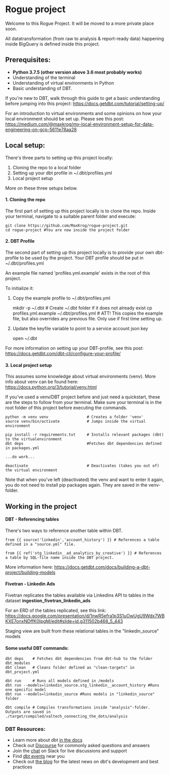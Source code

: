 
# Rogue project
Welcome to this Rogue Project. It will be moved to a more private place soon.

All datatransformation (from raw to analysis & report-ready data) happening inside BigQuery is defined inside this project.


## Prerequisites:

- **Python 3.7.5 (other version above 3.6 most probably works)**
- Understanding of the terminal
- Understanding of virtual environments in Python
- Basic understanding of DBT.

If you're new to DBT, walk through this guide to get a basic understanding before jumping into this project:
https://docs.getdbt.com/tutorial/setting-up/

For an introduction to virtual environments and some opinions on how your local environment should be set up. Please see this post:
https://medium.com/@maxkrog/my-local-environment-setup-for-data-engineering-on-gcp-5611e78aa28

## Local setup:

There's three parts to setting up this project locally:
1. Cloning the repo to a local folder
2. Setting up your dbt profile in ~/.dbt/profiles.yml
3. Local project setup

More on these three setups below.

#### 1. Cloning the repo
The first part of setting up this project locally is to clone the repo.
Inside your terminal, navigate to a suitable parent folder and execute:

    git clone https://github.com/MaxKrog/rogue-project.git
    cd rogue-project #You are now inside the project folder

#### 2. DBT Profile
The second part of setting up this project locally is to provide your own dbt-profile to be used by the project. Your DBT profile should be put in ~/.dbt/profiles.yml

An example file named 'profiles.yml.example' exists in the root of this project.

To initialize it:
1. Copy the example profile to ~/.dbt/profiles.yml

    mkdir -p ~/.dbt # Create ~/.dbt folder if it does not already exist
    cp profiles.yml.example ~/.dbt/profiles.yml # ATT! This copies the example file, but also overrides any previous file. Only use if first time setting up.

2. Update the keyfile variable to point to a service account json key

    open ~/.dbt

For more information on setting up your DBT-profile, see this post:
https://docs.getdbt.com/dbt-cli/configure-your-profile/

#### 3. Local project setup
This assumes some knowledge about virtual environments (venv).
More info about venv can be found here: https://docs.python.org/3/tutorial/venv.html

If you've used a venv/DBT project before and just need a quickstart, these are the steps to follow from your terminal. Make sure your terminal is in the root folder of this project before executing the commands.

    python -m venv venv                 # Creates a folder 'venv'
    source venv/bin/activate            # Jumps inside the virtual environment

    pip install -r requirements.txt     # Installs relevant packages (dbt) to the virtualenvironment
    dbt deps 							#Fetches dbt dependencies defined in packages.yml

    ...do work...

    deactivate                          # Deactivates (takes you out of) the virtual environment

Note that when you've left (deactivated) the venv and want to enter it again, you do not need to install pip packages again. They are saved in the venv-folder.


## Working in the project

#### DBT - Referencing tables

There's two ways to reference another table within DBT.

    from {{ source('linkedin','account_history') }} # References a table defined in a "source.yml" file.

    from {{ ref('stg_linkedin__ad_analytics_by_creative') }} # References a table by SQL-file name inside the DBT project.

More information here:
https://docs.getdbt.com/docs/building-a-dbt-project/building-models


#### Fivetran - Linkedin Ads
Fivetran replicates the tables available via Linkedins API to tables in the dataset **ingestion_fivetran_linkedin_ads**

For an ERD of the tables replicated, see this link:
https://docs.google.com/presentation/d/1nwR5efra1p3S1uOwUgU9Wdx7WBKXE7onxNDffK0IpgM/edit#slide=id.g311502b468_5_443

Staging view are built from these relational tables in the "linkedin_source" models




#### Some useful DBT commands:
    dbt deps 	# Fetches dbt dependencies from dbt-hub to the folder dbt_modules
    dbt clean 	# Cleans folder defined as "clean-targets" in dbt_project.yml

    dbt run 	# Runs all models defined in /models
    dbt run --models=linkedin_source.stg_linkedin__account_history #Runs one specific model
    dbt run --models=linkedin_source #Runs models in "linkedin_source" folder

    dbt compile # Compiles transformations inside "analysis"-folder. Outputs are saved in ./target/compiled/valtech_connecting_the_dots/analysis




### DBT Resources:
- Learn more about dbt [in the docs](https://docs.getdbt.com/docs/introduction)
- Check out [Discourse](https://discourse.getdbt.com/) for commonly asked questions and answers
- Join the [chat](http://slack.getdbt.com/) on Slack for live discussions and support
- Find [dbt events](https://events.getdbt.com) near you
- Check out [the blog](https://blog.getdbt.com/) for the latest news on dbt's development and best practices
